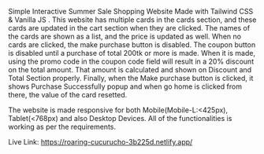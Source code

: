 Simple Interactive Summer Sale Shopping Website Made with Tailwind CSS & Vanilla JS . This website has multiple cards in the cards section, and these cards are updated in the cart section when they are clicked. The names of the cards are shown as a list, and the price is updated as well. When no cards are clicked, the make purchase button is disabled. The coupon button is disabled until a purchase of total 200tk or more is made. When it is made, using the promo code in the coupon code field will result in a 20% discount on the total amount. That amount is calculated and shown on Discount and Total Section properly. Finally, when the Make purchase button is clicked, it shows Purchase Successfully popup and when go home is clicked from there, the value of the card resetted. 

The website is made responsive for both Mobile(Mobile-L:<425px), Tablet(<768px) and also Desktop Devices. All of the functionalities is working as per the requirements.

Live Link: https://roaring-cucurucho-3b225d.netlify.app/
